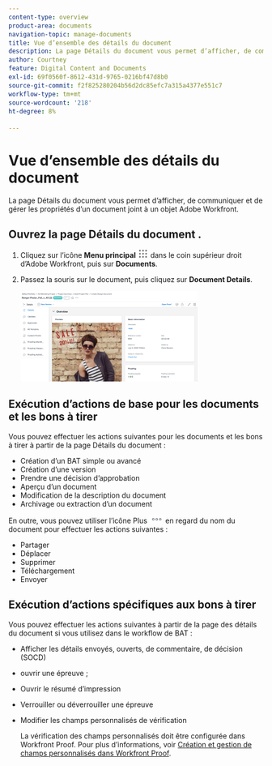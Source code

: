 ```yaml
---
content-type: overview
product-area: documents
navigation-topic: manage-documents
title: Vue d’ensemble des détails du document
description: La page Détails du document vous permet d’afficher, de communiquer et de gérer les propriétés d’un document joint à un objet Adobe Workfront.
author: Courtney
feature: Digital Content and Documents
exl-id: 69f0560f-8612-431d-9765-0216bf47d8b0
source-git-commit: f2f825280204b56d2dc85efc7a315a4377e551c7
workflow-type: tm+mt
source-wordcount: '218'
ht-degree: 8%

---
```


# Vue d’ensemble des détails du document

La page Détails du document vous permet d’afficher, de communiquer et de gérer les propriétés d’un document joint à un objet Adobe Workfront.

## Ouvrez la page Détails du document .

1. Cliquez sur l’icône **Menu principal** ![](assets/main-menu-icon.png) dans le coin supérieur droit d’Adobe Workfront, puis sur **Documents**.

1. Passez la souris sur le document, puis cliquez sur **Document Details**.

   ![](assets/document-details-350x179.png)

## Exécution d’actions de base pour les documents et les bons à tirer

Vous pouvez effectuer les actions suivantes pour les documents et les bons à tirer à partir de la page Détails du document :

* Création d’un BAT simple ou avancé
* Création d’une version
* Prendre une décision d’approbation
* Aperçu d’un document
* Modification de la description du document
* Archivage ou extraction d’un document

En outre, vous pouvez utiliser l’icône Plus ![](assets/more-icon.png) en regard du nom du document pour effectuer les actions suivantes :

* Partager
* Déplacer
* Supprimer
* Téléchargement
* Envoyer

## Exécution d’actions spécifiques aux bons à tirer

Vous pouvez effectuer les actions suivantes à partir de la page des détails du document si vous utilisez dans le workflow de BAT :

* Afficher les détails envoyés, ouverts, de commentaire, de décision (SOCD)
* ouvrir une épreuve ;
* Ouvrir le résumé d’impression
* Verrouiller ou déverrouiller une épreuve
* Modifier les champs personnalisés de vérification

  La vérification des champs personnalisés doit être configurée dans Workfront Proof. Pour plus d’informations, voir [Création et gestion de champs personnalisés dans Workfront Proof](../../workfront-proof/wp-acct-admin/account-settings/create-and-manage-custom-fields.md).
